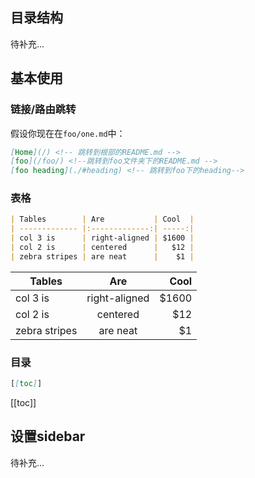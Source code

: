 <!-- # vuepress使用 -->

## 目录结构

  待补充...

## 基本使用

### 链接/路由跳转
  假设你现在在```foo/one.md```中：

  ```md
  [Home](/) <!-- 跳转到根部的README.md -->
  [foo](/foo/) <!--跳转到foo文件夹下的README.md -->
  [foo heading](./#heading) <!-- 跳转到foo下的heading-->
  ```

### 表格

  ```md
  | Tables        | Are           | Cool  |
  | ------------- |:-------------:| -----:|
  | col 3 is      | right-aligned | $1600 |
  | col 2 is      | centered      |   $12 |
  | zebra stripes | are neat      |    $1 |
  ```

  | Tables        | Are           | Cool  |
  | ------------- |:-------------:| -----:|
  | col 3 is      | right-aligned | $1600 |
  | col 2 is      | centered      |   $12 |
  | zebra stripes | are neat      |    $1 |

### 目录

  ```md
  [[toc]]
  ```

  [[toc]]

## 设置sidebar

  待补充...

<!-- # 耳机目录
  tests
  ## 水电费水电费 -->